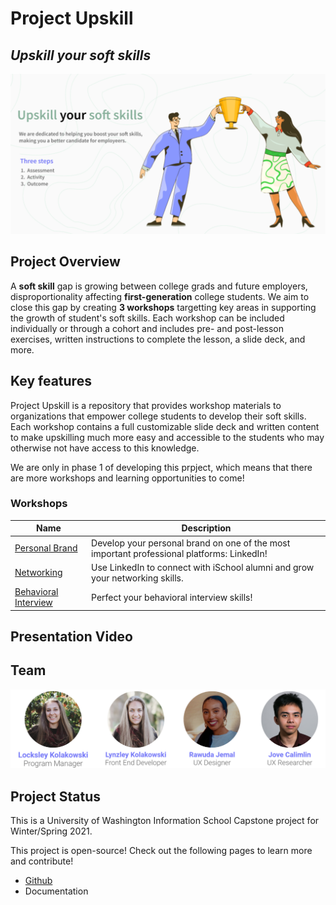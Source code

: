 # Project Upskill
## *Upskill your soft skills*

<img
  src="photos/banner.png"
/>

## Project Overview
A **soft skill** gap is growing between college grads and future employers, disproportionality affecting **first-generation** college students. We aim to close this gap by creating **3 workshops** targetting key areas in supporting the growth of student's soft skills. Each workshop can be included individually or through a cohort and includes pre- and post-lesson exercises, written instructions to complete the lesson, a slide deck, and more. 

## Key features
Project Upskill is a repository that provides workshop materials to organizations that empower college students to develop their soft skills. Each workshop contains a full customizable slide deck and written content to make upskilling much more easy and accessible to the students who may otherwise not have access to this knowledge.

We are only in phase 1 of developing this prpject, which means that there are more workshops and learning opportunities to come!

### Workshops

| Name      | Description |
| ----------- | ----------- |
| [Personal Brand](https://lynzley.github.io/project-upskill-workshop/Lesson%202/LinkedIn)      | Develop your personal brand on one of the most important professional platforms: LinkedIn!       |
| [Networking](https://lynzley.github.io/project-upskill-workshop/Lesson%203)    | Use LinkedIn to connect with iSchool alumni and grow your networking skills.       |
| [Behavioral Interview](https://lynzley.github.io/project-upskill-workshop/Lesson%203)    | Perfect your behavioral interview skills!       |

## Presentation Video

## Team
<img
  src="photos/team1.png"
/>

## Project Status
This is a University of Washington Information School Capstone project for Winter/Spring 2021.

This project is open-source! Check out the following pages to learn more and contribute!
- [Github](https://github.com/lynzley/project-upskill-workshop)
- Documentation
